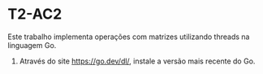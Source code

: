 # T2-AC2
Este trabalho implementa operações com matrizes utilizando threads na linguagem Go.

1. Através do site https://go.dev/dl/, instale a versão mais recente do Go.
